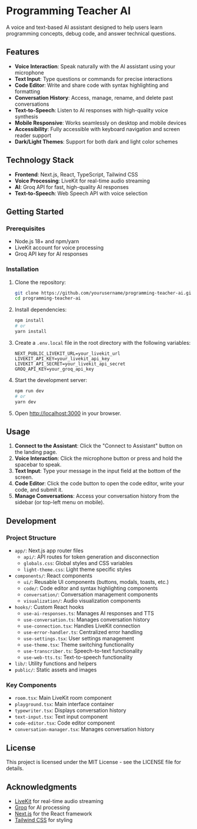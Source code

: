 # Programming Teacher AI

A voice and text-based AI assistant designed to help users learn programming concepts, debug code, and answer technical questions.

## Features

- **Voice Interaction**: Speak naturally with the AI assistant using your microphone
- **Text Input**: Type questions or commands for precise interactions
- **Code Editor**: Write and share code with syntax highlighting and formatting
- **Conversation History**: Access, manage, rename, and delete past conversations
- **Text-to-Speech**: Listen to AI responses with high-quality voice synthesis
- **Mobile Responsive**: Works seamlessly on desktop and mobile devices
- **Accessibility**: Fully accessible with keyboard navigation and screen reader support
- **Dark/Light Themes**: Support for both dark and light color schemes

## Technology Stack

- **Frontend**: Next.js, React, TypeScript, Tailwind CSS
- **Voice Processing**: LiveKit for real-time audio streaming
- **AI**: Groq API for fast, high-quality AI responses
- **Text-to-Speech**: Web Speech API with voice selection

## Getting Started

### Prerequisites

- Node.js 18+ and npm/yarn
- LiveKit account for voice processing
- Groq API key for AI responses

### Installation

1. Clone the repository:
   ```bash
   git clone https://github.com/yourusername/programming-teacher-ai.git
   cd programming-teacher-ai
   ```

2. Install dependencies:
   ```bash
   npm install
   # or
   yarn install
   ```

3. Create a `.env.local` file in the root directory with the following variables:
   ```
   NEXT_PUBLIC_LIVEKIT_URL=your_livekit_url
   LIVEKIT_API_KEY=your_livekit_api_key
   LIVEKIT_API_SECRET=your_livekit_api_secret
   GROQ_API_KEY=your_groq_api_key
   ```

4. Start the development server:
   ```bash
   npm run dev
   # or
   yarn dev
   ```

5. Open [http://localhost:3000](http://localhost:3000) in your browser.

## Usage

1. **Connect to the Assistant**: Click the "Connect to Assistant" button on the landing page.
2. **Voice Interaction**: Click the microphone button or press and hold the spacebar to speak.
3. **Text Input**: Type your message in the input field at the bottom of the screen.
4. **Code Editor**: Click the code button to open the code editor, write your code, and submit it.
5. **Manage Conversations**: Access your conversation history from the sidebar (or top-left menu on mobile).

## Development

### Project Structure

- `app/`: Next.js app router files
  - `api/`: API routes for token generation and disconnection
  - `globals.css`: Global styles and CSS variables
  - `light-theme.css`: Light theme specific styles
- `components/`: React components
  - `ui/`: Reusable UI components (buttons, modals, toasts, etc.)
  - `code/`: Code editor and syntax highlighting components
  - `conversation/`: Conversation management components
  - `visualization/`: Audio visualization components
- `hooks/`: Custom React hooks
  - `use-ai-responses.ts`: Manages AI responses and TTS
  - `use-conversation.ts`: Manages conversation history
  - `use-connection.tsx`: Handles LiveKit connection
  - `use-error-handler.ts`: Centralized error handling
  - `use-settings.tsx`: User settings management
  - `use-theme.tsx`: Theme switching functionality
  - `use-transcriber.ts`: Speech-to-text functionality
  - `use-web-tts.ts`: Text-to-speech functionality
- `lib/`: Utility functions and helpers
- `public/`: Static assets and images

### Key Components

- `room.tsx`: Main LiveKit room component
- `playground.tsx`: Main interface container
- `typewriter.tsx`: Displays conversation history
- `text-input.tsx`: Text input component
- `code-editor.tsx`: Code editor component
- `conversation-manager.tsx`: Manages conversation history

## License

This project is licensed under the MIT License - see the LICENSE file for details.

## Acknowledgments

- [LiveKit](https://livekit.io/) for real-time audio streaming
- [Groq](https://groq.com/) for AI processing
- [Next.js](https://nextjs.org/) for the React framework
- [Tailwind CSS](https://tailwindcss.com/) for styling
